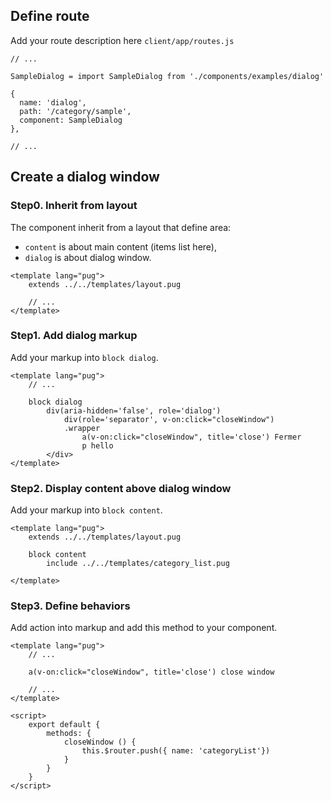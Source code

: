 ## Define route

Add your route description here `client/app/routes.js`

```
// ...

SampleDialog = import SampleDialog from './components/examples/dialog'

{
  name: 'dialog',
  path: '/category/sample',
  component: SampleDialog
},

// ...
```

## Create a dialog window


### Step0. Inherit from layout

The component inherit from a layout that define area:
 - `content` is about main content (items list here),
 - `dialog` is about dialog window.
````
<template lang="pug">
    extends ../../templates/layout.pug

    // ...
</template>
````

### Step1. Add dialog markup
Add your markup into `block dialog`.
````
<template lang="pug">
    // ...

    block dialog
        div(aria-hidden='false', role='dialog')
            div(role='separator', v-on:click="closeWindow")
            .wrapper
                a(v-on:click="closeWindow", title='close') Fermer
                p hello
        </div>
</template>
````

### Step2. Display content above dialog window
Add your markup into `block content`.

````
<template lang="pug">
    extends ../../templates/layout.pug

    block content
        include ../../templates/category_list.pug

</template>
````

### Step3. Define behaviors
Add action into markup and add this method to your component.
````
<template lang="pug">
    // ...

    a(v-on:click="closeWindow", title='close') close window

    // ...
</template>

<script>
    export default {
        methods: {
            closeWindow () {
                this.$router.push({ name: 'categoryList'})
            }
        }
    }
</script>
````
